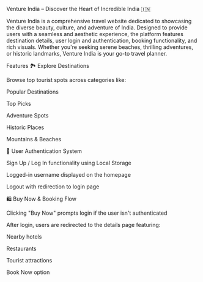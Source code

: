 Venture India – Discover the Heart of Incredible India 🇮🇳

Venture India is a comprehensive travel website dedicated to showcasing the diverse beauty, culture, and adventure of India. Designed to provide users with a seamless and aesthetic experience, the platform features destination details, user login and authentication, booking functionality, and rich visuals. Whether you're seeking serene beaches, thrilling adventures, or historic landmarks, Venture India is your go-to travel planner.

Features
🏞️ Explore Destinations

Browse top tourist spots across categories like:

Popular Destinations

Top Picks

Adventure Spots

Historic Places

Mountains & Beaches

🔐 User Authentication System

Sign Up / Log In functionality using Local Storage

Logged-in username displayed on the homepage

Logout with redirection to login page

🛍️ Buy Now & Booking Flow

Clicking "Buy Now" prompts login if the user isn't authenticated

After login, users are redirected to the details page featuring:

Nearby hotels

Restaurants

Tourist attractions

Book Now option
